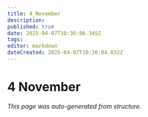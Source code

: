 ```yaml
---
title: 4_November
description: 
published: true
date: 2025-04-07T10:36:06.345Z
tags: 
editor: markdown
dateCreated: 2025-04-07T10:36:04.032Z
---
```


# 4 November

*This page was auto-generated from structure.*